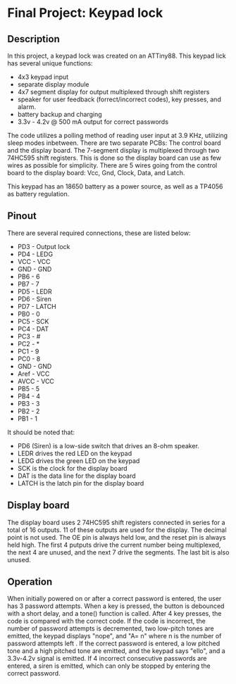 # Final Project: Keypad lock

## Description
In this project, a keypad lock was created on an ATTiny88. 
This keypad lick has several unique functions:
* 4x3 keypad input
* separate display module
* 4x7 segment display for output multiplexed through shift registers
* speaker for user feedback (forrect/incorrect codes), key presses, and alarm.
* battery backup and charging
* 3.3v - 4.2v @ 500 mA output for correct passwords

The code utilizes a polling method of reading user input at 3.9 KHz, utilizing sleep modes inbetween. There are two separate PCBs: The control board and the display board. The 7-segment display is multiplexed through two 74HC595 shift registers. This is done so the display board can use as few wires as possible for simplicity. There are 5 wires going from the control board to the display board: Vcc, Gnd, Clock, Data, and Latch. 

This keypad has an 18650 battery as a power source, as well as a TP4056 as battery regulation. 

## Pinout
There are several required connections, these are listed below:

* PD3 - Output lock
* PD4 - LEDG
* VCC - VCC
* GND - GND
* PB6 - 6 
* PB7 - 7 
* PD5 - LEDR
* PD6 - Siren
* PD7 - LATCH
* PB0 - 0 
* PC5 - SCK	
* PC4 - DAT	
* PC3 - # 
* PC2 - * 
* PC1 - 9 
* PC0 - 8 
* GND - GND
* Aref - VCC
* AVCC - VCC
* PB5 - 5
* PB4 - 4
* PB3 - 3
* PB2 - 2
* PB1 - 1

It should be noted that:
* PD6 (Siren) is a low-side switch that drives an 8-ohm speaker.
* LEDR drives the red LED on the keypad
* LEDG drives the green LED on the keypad
* SCK is the clock for the display board
* DAT is the data line for the display board
* LATCH is the latch pin for the display board
## Display board
The display board uses 2 74HC595 shift registers connected in series for a total of 16 outputs. 11 of these outputs are used for the display. The decimal point is not used. The OE pin is always held low, and the reset pin is always held high. The first 4 putputs drive the current number being multiplexed, the next 4 are unused, and the next 7 drive the segments. The last bit is also unused.

## Operation
When initially powered on or after a correct password is entered, the user has 3 password attempts. When a key is pressed, the button is debounced with a short delay, and a tone() function is called. After 4 key presses, the code is compared with the correct code. If the code is incorrect, the number of password attempts is decremented, two low-pitch tones are emitted, the keypad displays "nope", and "A= n" where n is the number of password attempts left . If the correct password is entered, a low pitched tone and a high pitched tone are emitted, and the keypad says "ello", and a 3.3v-4.2v signal is emitted. If 4 incorrect consecutive passwords are entered, a siren is emitted, which can only be stopped by entering the correct password.




